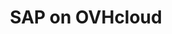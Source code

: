 ---
title: SAP on OVHcloud
slug: sap
excerpt: How to use SAP on OVHcloud solutions
sections: Concepts, Getting started, Advanced usage
order: 04
---